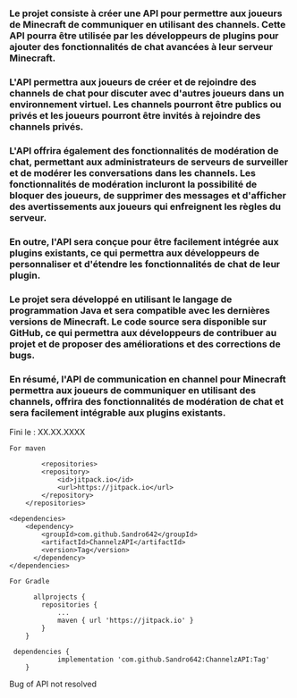 ### Le projet consiste à créer une API pour permettre aux joueurs de Minecraft de communiquer en utilisant des channels. Cette API pourra être utilisée par les développeurs de plugins pour ajouter des fonctionnalités de chat avancées à leur serveur Minecraft.

### L'API permettra aux joueurs de créer et de rejoindre des channels de chat pour discuter avec d'autres joueurs dans un environnement virtuel. Les channels pourront être publics ou privés et les joueurs pourront être invités à rejoindre des channels privés.

### L'API offrira également des fonctionnalités de modération de chat, permettant aux administrateurs de serveurs de surveiller et de modérer les conversations dans les channels. Les fonctionnalités de modération incluront la possibilité de bloquer des joueurs, de supprimer des messages et d'afficher des avertissements aux joueurs qui enfreignent les règles du serveur.

### En outre, l'API sera conçue pour être facilement intégrée aux plugins existants, ce qui permettra aux développeurs de personnaliser et d'étendre les fonctionnalités de chat de leur plugin.

### Le projet sera développé en utilisant le langage de programmation Java et sera compatible avec les dernières versions de Minecraft. Le code source sera disponible sur GitHub, ce qui permettra aux développeurs de contribuer au projet et de proposer des améliorations et des corrections de bugs.

### En résumé, l'API de communication en channel pour Minecraft permettra aux joueurs de communiquer en utilisant des channels, offrira des fonctionnalités de modération de chat et sera facilement intégrable aux plugins existants.

Fini le : XX.XX.XXXX


```
For maven

        <repositories>
		<repository>
		    <id>jitpack.io</id>
		    <url>https://jitpack.io</url>
		</repository>
	</repositories>

<dependencies>
    <dependency>
	    <groupId>com.github.Sandro642</groupId>
	    <artifactId>ChannelzAPI</artifactId>
	    <version>Tag</version>
	  </dependency>
</dependencies>

For Gradle

      allprojects {
		repositories {
			...
			maven { url 'https://jitpack.io' }
		}
	}

 dependencies {
	        implementation 'com.github.Sandro642:ChannelzAPI:Tag'
	}
```

Bug of API not resolved
